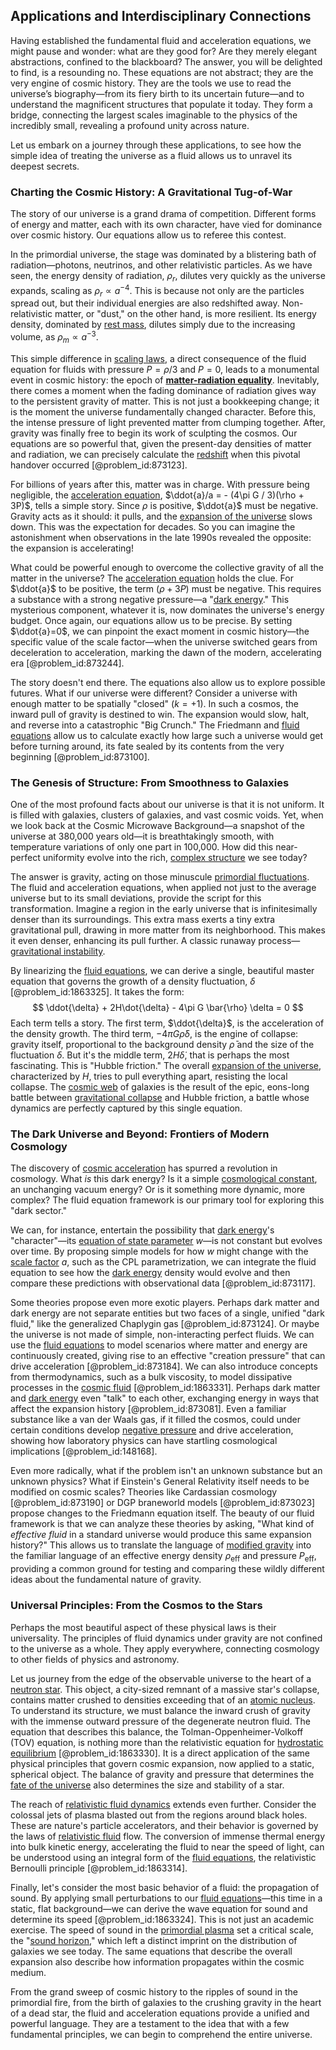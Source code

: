 ## Applications and Interdisciplinary Connections

Having established the fundamental fluid and acceleration equations, we might pause and wonder: what are they good for? Are they merely elegant abstractions, confined to the blackboard? The answer, you will be delighted to find, is a resounding no. These equations are not abstract; they are the very engine of cosmic history. They are the tools we use to read the universe’s biography—from its fiery birth to its uncertain future—and to understand the magnificent structures that populate it today. They form a bridge, connecting the largest scales imaginable to the physics of the incredibly small, revealing a profound unity across nature.

Let us embark on a journey through these applications, to see how the simple idea of treating the universe as a fluid allows us to unravel its deepest secrets.

### Charting the Cosmic History: A Gravitational Tug-of-War

The story of our universe is a grand drama of competition. Different forms of energy and matter, each with its own character, have vied for dominance over cosmic history. Our equations allow us to referee this contest.

In the primordial universe, the stage was dominated by a blistering bath of radiation—photons, neutrinos, and other relativistic particles. As we have seen, the energy density of radiation, $\rho_r$, dilutes very quickly as the universe expands, scaling as $\rho_r \propto a^{-4}$. This is because not only are the particles spread out, but their individual energies are also redshifted away. Non-relativistic matter, or "dust," on the other hand, is more resilient. Its energy density, dominated by [rest mass](@article_id:263607), dilutes simply due to the increasing volume, as $\rho_m \propto a^{-3}$.

This simple difference in [scaling laws](@article_id:139453), a direct consequence of the fluid equation for fluids with pressure $P=\rho/3$ and $P=0$, leads to a monumental event in cosmic history: the epoch of **[matter-radiation equality](@article_id:160656)**. Inevitably, there comes a moment when the fading dominance of radiation gives way to the persistent gravity of matter. This is not just a bookkeeping change; it is the moment the universe fundamentally changed character. Before this, the intense pressure of light prevented matter from clumping together. After, gravity was finally free to begin its work of sculpting the cosmos. Our equations are so powerful that, given the present-day densities of matter and radiation, we can precisely calculate the [redshift](@article_id:159451) when this pivotal handover occurred [@problem_id:873123].

For billions of years after this, matter was in charge. With pressure being negligible, the [acceleration equation](@article_id:159481), $\ddot{a}/a = - (4\pi G / 3)(\rho + 3P)$, tells a simple story. Since $\rho$ is positive, $\ddot{a}$ must be negative. Gravity acts as it should: it pulls, and the [expansion of the universe](@article_id:159987) slows down. This was the expectation for decades. So you can imagine the astonishment when observations in the late 1990s revealed the opposite: the expansion is accelerating!

What could be powerful enough to overcome the collective gravity of all the matter in the universe? The [acceleration equation](@article_id:159481) holds the clue. For $\ddot{a}$ to be positive, the term $(\rho + 3P)$ must be negative. This requires a substance with a strong negative pressure—a "[dark energy](@article_id:160629)." This mysterious component, whatever it is, now dominates the universe's energy budget. Once again, our equations allow us to be precise. By setting $\ddot{a}=0$, we can pinpoint the exact moment in cosmic history—the specific value of the scale factor—when the universe switched gears from deceleration to acceleration, marking the dawn of the modern, accelerating era [@problem_id:873244].

The story doesn't end there. The equations also allow us to explore possible futures. What if our universe were different? Consider a universe with enough matter to be spatially "closed" ($k=+1$). In such a cosmos, the inward pull of gravity is destined to win. The expansion would slow, halt, and reverse into a catastrophic "Big Crunch." The Friedmann and [fluid equations](@article_id:195235) allow us to calculate exactly how large such a universe would get before turning around, its fate sealed by its contents from the very beginning [@problem_id:873100].

### The Genesis of Structure: From Smoothness to Galaxies

One of the most profound facts about our universe is that it is not uniform. It is filled with galaxies, clusters of galaxies, and vast cosmic voids. Yet, when we look back at the Cosmic Microwave Background—a snapshot of the universe at 380,000 years old—it is breathtakingly smooth, with temperature variations of only one part in 100,000. How did this near-perfect uniformity evolve into the rich, [complex structure](@article_id:268634) we see today?

The answer is gravity, acting on those minuscule [primordial fluctuations](@article_id:157972). The fluid and acceleration equations, when applied not just to the average universe but to its small deviations, provide the script for this transformation. Imagine a region in the early universe that is infinitesimally denser than its surroundings. This extra mass exerts a tiny extra gravitational pull, drawing in more matter from its neighborhood. This makes it even denser, enhancing its pull further. A classic runaway process—[gravitational instability](@article_id:160227).

By linearizing the [fluid equations](@article_id:195235), we can derive a single, beautiful master equation that governs the growth of a density fluctuation, $\delta$ [@problem_id:1863325]. It takes the form:
$$ \ddot{\delta} + 2H\dot{\delta} - 4\pi G \bar{\rho} \delta = 0 $$
Each term tells a story. The first term, $\ddot{\delta}$, is the acceleration of the density growth. The third term, $-4\pi G \bar{\rho} \delta$, is the engine of collapse: gravity itself, proportional to the background density $\bar{\rho}$ and the size of the fluctuation $\delta$. But it's the middle term, $2H\dot{\delta}$, that is perhaps the most fascinating. This is "Hubble friction." The overall [expansion of the universe](@article_id:159987), characterized by $H$, tries to pull everything apart, resisting the local collapse. The [cosmic web](@article_id:161548) of galaxies is the result of the epic, eons-long battle between [gravitational collapse](@article_id:160781) and Hubble friction, a battle whose dynamics are perfectly captured by this single equation.

### The Dark Universe and Beyond: Frontiers of Modern Cosmology

The discovery of [cosmic acceleration](@article_id:161299) has spurred a revolution in cosmology. What *is* this dark energy? Is it a simple [cosmological constant](@article_id:158803), an unchanging vacuum energy? Or is it something more dynamic, more complex? The fluid equation framework is our primary tool for exploring this "dark sector."

We can, for instance, entertain the possibility that [dark energy](@article_id:160629)'s "character"—its [equation of state parameter](@article_id:158639) $w$—is not constant but evolves over time. By proposing simple models for how $w$ might change with the [scale factor](@article_id:157179) $a$, such as the CPL parametrization, we can integrate the fluid equation to see how the [dark energy](@article_id:160629) density would evolve and then compare these predictions with observational data [@problem_id:873117].

Some theories propose even more exotic players. Perhaps dark matter and dark energy are not separate entities but two faces of a single, unified "dark fluid," like the generalized Chaplygin gas [@problem_id:873124]. Or maybe the universe is not made of simple, non-interacting perfect fluids. We can use the [fluid equations](@article_id:195235) to model scenarios where matter and energy are continuously created, giving rise to an effective "creation pressure" that can drive acceleration [@problem_id:873184]. We can also introduce concepts from thermodynamics, such as a bulk viscosity, to model dissipative processes in the [cosmic fluid](@article_id:160951) [@problem_id:1863331]. Perhaps dark matter and [dark energy](@article_id:160629) even "talk" to each other, exchanging energy in ways that affect the expansion history [@problem_id:873081]. Even a familiar substance like a van der Waals gas, if it filled the cosmos, could under certain conditions develop [negative pressure](@article_id:160704) and drive acceleration, showing how laboratory physics can have startling cosmological implications [@problem_id:148168].

Even more radically, what if the problem isn't an unknown substance but an unknown physics? What if Einstein's General Relativity itself needs to be modified on cosmic scales? Theories like Cardassian cosmology [@problem_id:873190] or DGP braneworld models [@problem_id:873023] propose changes to the Friedmann equation itself. The beauty of our fluid framework is that we can analyze these theories by asking, "What kind of *effective fluid* in a standard universe would produce this same expansion history?" This allows us to translate the language of [modified gravity](@article_id:158365) into the familiar language of an effective energy density $\rho_{\text{eff}}$ and pressure $P_{\text{eff}}$, providing a common ground for testing and comparing these wildly different ideas about the fundamental nature of gravity.

### Universal Principles: From the Cosmos to the Stars

Perhaps the most beautiful aspect of these physical laws is their universality. The principles of fluid dynamics under gravity are not confined to the universe as a whole. They apply everywhere, connecting cosmology to other fields of physics and astronomy.

Let us journey from the edge of the observable universe to the heart of a [neutron star](@article_id:146765). This object, a city-sized remnant of a massive star's collapse, contains matter crushed to densities exceeding that of an [atomic nucleus](@article_id:167408). To understand its structure, we must balance the inward crush of gravity with the immense outward pressure of the degenerate neutron fluid. The equation that describes this balance, the Tolman-Oppenheimer-Volkoff (TOV) equation, is nothing more than the relativistic equation for [hydrostatic equilibrium](@article_id:146252) [@problem_id:1863330]. It is a direct application of the same physical principles that govern cosmic expansion, now applied to a static, spherical object. The balance of gravity and pressure that determines the [fate of the universe](@article_id:158881) also determines the size and stability of a star.

The reach of [relativistic fluid dynamics](@article_id:198281) extends even further. Consider the colossal jets of plasma blasted out from the regions around black holes. These are nature's particle accelerators, and their behavior is governed by the laws of [relativistic fluid](@article_id:182218) flow. The conversion of immense thermal energy into bulk kinetic energy, accelerating the fluid to near the speed of light, can be understood using an integral form of the [fluid equations](@article_id:195235), the relativistic Bernoulli principle [@problem_id:1863314].

Finally, let's consider the most basic behavior of a fluid: the propagation of sound. By applying small perturbations to our [fluid equations](@article_id:195235)—this time in a static, flat background—we can derive the wave equation for sound and determine its speed [@problem_id:1863324]. This is not just an academic exercise. The speed of sound in the [primordial plasma](@article_id:161257) set a critical scale, the "[sound horizon](@article_id:160575)," which left a distinct imprint on the distribution of galaxies we see today. The same equations that describe the overall expansion also describe how information propagates within the cosmic medium.

From the grand sweep of cosmic history to the ripples of sound in the primordial fire, from the birth of galaxies to the crushing gravity in the heart of a dead star, the fluid and acceleration equations provide a unified and powerful language. They are a testament to the idea that with a few fundamental principles, we can begin to comprehend the entire universe.